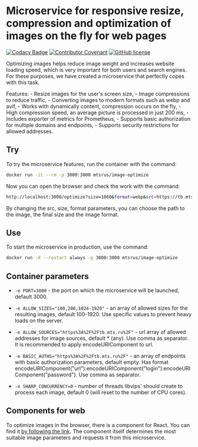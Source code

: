 # Microservice for responsive resize, compression and optimization of images on the fly for web pages

[![Codacy Badge](https://app.codacy.com/project/badge/Grade/042786e7f0304d1ea29d83f8c1522a55)](https://www.codacy.com/gh/MobileTeleSystems/image-optimize/dashboard?utm_source=github.com&amp;utm_medium=referral&amp;utm_content=MobileTeleSystems/image-optimize&amp;utm_campaign=Badge_Grade)
[![Contributor Covenant](https://img.shields.io/badge/Contributor%20Covenant-2.1-4baaaa.svg)](CODE_OF_CONDUCT.md)
[![GitHub license](https://img.shields.io/badge/license-MIT-green.svg)](https://github.com/MobileTeleSystems/image-optimize/blob/main/LICENSE)

Optimizing images helps reduce image weight and increases website loading speed,
which is very important for both users and search engines. For these purposes,
we have created a microservice that perfectly copes with this task.

Features:
    - Resize images for the user's screen size,
    - Image compressions to reduce traffic,
    - Converting images to modern formats such as webp and avif,
    - Works with dynamically content, compression occurs on the fly,
    - High compression speed, an average picture is processed in just 200 ms,
    - Includes exporter of metrics for Prometheus,
    - Supports basic authorization for multiple domains and endpoints,
    - Supports security restrictions for allowed addresses.

## Try

To try the microservice features, run the container with the command:

```sh
docker run -it --rm -p 3000:3000 mtsrus/image-optimize
```

Now you can open the browser and check the work with the command:

```sh
http://localhost:3000/optimize?size=1060&format=webp&src=https://tb.mts.ru/static/landing/images-index2/banner/slider/partners.png
```

By changing the src, size, format parameters,
you can choose the path to the image,
the final size and the image format.

## Use

To start the microservice in production, use the command:

```sh
docker run -d --restart always -p 3000:3000 mtsrus/image-optimize
```

## Container parameters

- `-e PORT=3000` - the port on which the microservice will be launched, default 3000.
- `-e ALLOW_SIZES="100,200,1024-1920"` - an array of allowed sizes for the resulting images,
    default 100-1920. Use specific values to prevent heavy loads on the server.

- `-e ALLOW_SOURCES="https%3A%2F%2Ftb.mts.ru%2F"` - url array of allowed addresses for image sources, default * (any).
    Use comma as separator. It is recommended to apply encodeURIComponent to url.

- `-e BASIC_AUTHS="https%3A%2F%2Ftb.mts.ru%2F"` - an array of endpoints with basic authorization parameters, default empty.
    Has format encodeURIComponent("url"):encodeURIComponent("login"):encodeURIComponent("password"). Use comma as separator.

- `-e SHARP_CONCURRENCY=0` - number of threads libvips' should create to process each image,
    default 0 (will reset to the number of CPU cores).

## Components for web

To optimize images in the browser, there is a component for React. You can find it
[by following the link](https://github.com/MobileTeleSystems/image-optimize-react).
The component itself determines the most suitable image parameters and requests it from this microservice.

